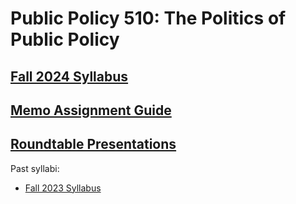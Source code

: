 # Public Policy 510: The Politics of Public Policy

## [Fall 2024 Syllabus](https://judgelord.github.io/PP510/syllabus-fall-2024.html) <!--🚧UNDER CONSTRUCTION🚧-->


## [Memo Assignment Guide](https://judgelord.github.io/PP510/memos.html)

## [Roundtable Presentations](https://judgelord.github.io/PP510/roundtables.html#/overview)

Past syllabi: 

- [Fall 2023 Syllabus](https://judgelord.github.io/PP510/syllabus-PP510-fall-2023.html)
